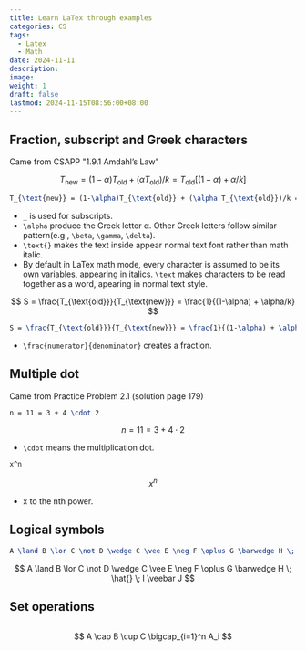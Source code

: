 ```yaml
---
title: Learn LaTex through examples
categories: CS
tags:
  - Latex
  - Math
date: 2024-11-11
description: 
image: 
weight: 1
draft: false
lastmod: 2024-11-15T08:56:00+08:00
---
```

## Fraction, subscript and Greek characters

Came from CSAPP "1.9.1 Amdahl’s Law"

$$
T_{\text{new}} = (1-\alpha)T_{\text{old}} + (\alpha T_{\text{old}})/k = T_{\text{old}}[(1-\alpha) + \alpha/k]
$$

```latex
T_{\text{new}} = (1-\alpha)T_{\text{old}} + (\alpha T_{\text{old}})/k = T_{\text{old}}[(1-\alpha) + \alpha/k]
```

- `_` is used for subscripts.
- `\alpha` produce the Greek letter α. Other Greek letters follow similar pattern(e.g., `\beta`, `\gamma`, `\delta`).
- `\text{}` makes the text inside appear normal text font rather than math italic.
- By default in LaTex math mode, every character is assumed to be its own variables, appearing in italics. `\text` makes characters to be read together as a word, apearing in normal text style.


$$
S = \frac{T_{\text{old}}}{T_{\text{new}}} = \frac{1}{(1-\alpha) + \alpha/k}
$$

```latex
S = \frac{T_{\text{old}}}{T_{\text{new}}} = \frac{1}{(1-\alpha) + \alpha/k}
```

- `\frac{numerator}{denominator}` creates a fraction. 


## Multiple dot

Came from Practice Problem 2.1 (solution page 179)

```latex
n = 11 = 3 + 4 \cdot 2
```
$$
n = 11 = 3 + 4 \cdot 2
$$
- `\cdot` means the multiplication dot.


```latex
x^n
```
$$
x^n
$$
- x to the nth power.

## Logical symbols

```latex
A \land B \lor C \not D \wedge C \vee E \neg F \oplus G \barwedge H \; \hat{} \; I  \veebar J
```

$$
A \land B \lor C \not D \wedge C \vee E \neg F \oplus G \barwedge H \; \hat{} \; I  \veebar J
$$

## Set operations

```latex

```

$$
A \cap B \cup C \bigcap_{i=1}^n A_i
$$
